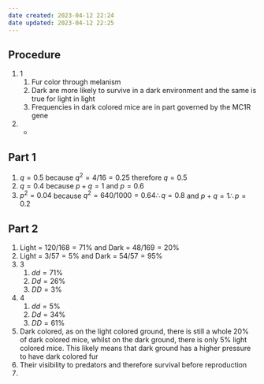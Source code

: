 ```yaml
---
date created: 2023-04-12 22:24
date updated: 2023-04-12 22:25
---
```


## Procedure

1. 1
   1. Fur color through melanism
   2. Dark are more likely to survive in a dark environment and the same is true for light in light
   3. Frequencies in dark colored mice are in part governed by the MC1R gene
2. -

## Part 1

1. $q = 0.5$ because $q^2=4/16=0.25$ therefore $q=0.5$
2. $q=0.4$ because $p+q=1$ and $p=0.6$
3. $p^2=0.04$ because $q^2=640/1000=0.64\therefore q=0.8$ and $p+q=1\therefore p=0.2$

## Part 2
1. Light = $120/168=71\%$ and Dark = $48/169=20\%$
2. Light = $3/57=5\%$ and Dark = $54/57=95\%$
3. 3
	1. $dd=71\%$
	2. $Dd=26\%$
	3. $DD=3\%$
4. 4
	1. $dd=5\%$
	2. $Dd=34\%$
	3. $DD=61\%$
5. Dark colored, as on the light colored ground, there is still a whole 20% of dark colored mice, whilst on the dark ground, there is only 5% light colored mice. This likely means that dark ground has a higher pressure to have dark colored fur
6. Their visibility to predators and therefore survival before reproduction
7. 